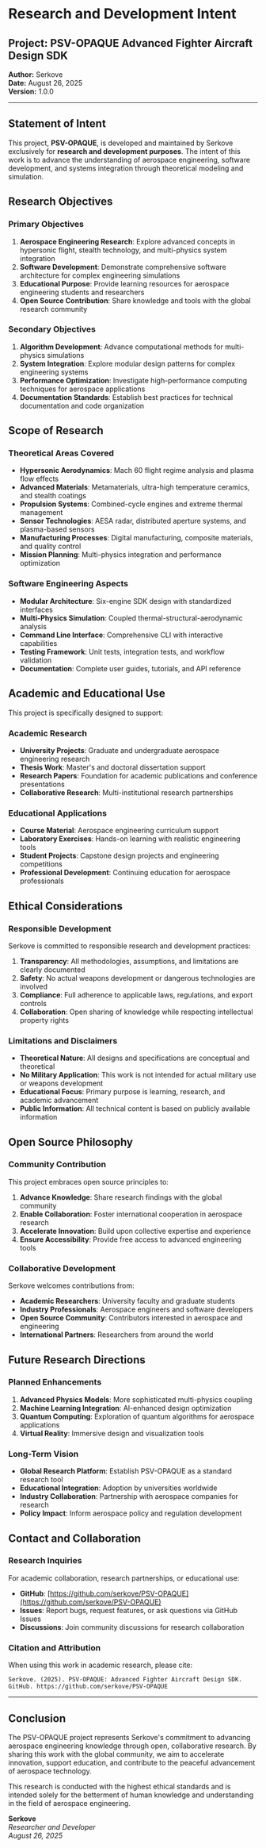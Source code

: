 # Research and Development Intent

## Project: PSV-OPAQUE Advanced Fighter Aircraft Design SDK

**Author:** Serkove  
**Date:** August 26, 2025  
**Version:** 1.0.0  

---

## Statement of Intent

This project, **PSV-OPAQUE**, is developed and maintained by Serkove exclusively for **research and development purposes**. The intent of this work is to advance the understanding of aerospace engineering, software development, and systems integration through theoretical modeling and simulation.

## Research Objectives

### Primary Objectives
1. **Aerospace Engineering Research**: Explore advanced concepts in hypersonic flight, stealth technology, and multi-physics system integration
2. **Software Development**: Demonstrate comprehensive software architecture for complex engineering simulations
3. **Educational Purpose**: Provide learning resources for aerospace engineering students and researchers
4. **Open Source Contribution**: Share knowledge and tools with the global research community

### Secondary Objectives
1. **Algorithm Development**: Advance computational methods for multi-physics simulations
2. **System Integration**: Explore modular design patterns for complex engineering systems
3. **Performance Optimization**: Investigate high-performance computing techniques for aerospace applications
4. **Documentation Standards**: Establish best practices for technical documentation and code organization

## Scope of Research

### Theoretical Areas Covered
- **Hypersonic Aerodynamics**: Mach 60 flight regime analysis and plasma flow effects
- **Advanced Materials**: Metamaterials, ultra-high temperature ceramics, and stealth coatings
- **Propulsion Systems**: Combined-cycle engines and extreme thermal management
- **Sensor Technologies**: AESA radar, distributed aperture systems, and plasma-based sensors
- **Manufacturing Processes**: Digital manufacturing, composite materials, and quality control
- **Mission Planning**: Multi-physics integration and performance optimization

### Software Engineering Aspects
- **Modular Architecture**: Six-engine SDK design with standardized interfaces
- **Multi-Physics Simulation**: Coupled thermal-structural-aerodynamic analysis
- **Command Line Interface**: Comprehensive CLI with interactive capabilities
- **Testing Framework**: Unit tests, integration tests, and workflow validation
- **Documentation**: Complete user guides, tutorials, and API reference

## Academic and Educational Use

This project is specifically designed to support:

### Academic Research
- **University Projects**: Graduate and undergraduate aerospace engineering research
- **Thesis Work**: Master's and doctoral dissertation support
- **Research Papers**: Foundation for academic publications and conference presentations
- **Collaborative Research**: Multi-institutional research partnerships

### Educational Applications
- **Course Material**: Aerospace engineering curriculum support
- **Laboratory Exercises**: Hands-on learning with realistic engineering tools
- **Student Projects**: Capstone design projects and engineering competitions
- **Professional Development**: Continuing education for aerospace professionals

## Ethical Considerations

### Responsible Development
Serkove is committed to responsible research and development practices:

1. **Transparency**: All methodologies, assumptions, and limitations are clearly documented
2. **Safety**: No actual weapons development or dangerous technologies are involved
3. **Compliance**: Full adherence to applicable laws, regulations, and export controls
4. **Collaboration**: Open sharing of knowledge while respecting intellectual property rights

### Limitations and Disclaimers
- **Theoretical Nature**: All designs and specifications are conceptual and theoretical
- **No Military Application**: This work is not intended for actual military use or weapons development
- **Educational Focus**: Primary purpose is learning, research, and academic advancement
- **Public Information**: All technical content is based on publicly available information

## Open Source Philosophy

### Community Contribution
This project embraces open source principles to:

1. **Advance Knowledge**: Share research findings with the global community
2. **Enable Collaboration**: Foster international cooperation in aerospace research
3. **Accelerate Innovation**: Build upon collective expertise and experience
4. **Ensure Accessibility**: Provide free access to advanced engineering tools

### Collaborative Development
Serkove welcomes contributions from:
- **Academic Researchers**: University faculty and graduate students
- **Industry Professionals**: Aerospace engineers and software developers
- **Open Source Community**: Contributors interested in aerospace and engineering
- **International Partners**: Researchers from around the world

## Future Research Directions

### Planned Enhancements
1. **Advanced Physics Models**: More sophisticated multi-physics coupling
2. **Machine Learning Integration**: AI-enhanced design optimization
3. **Quantum Computing**: Exploration of quantum algorithms for aerospace applications
4. **Virtual Reality**: Immersive design and visualization tools

### Long-Term Vision
- **Global Research Platform**: Establish PSV-OPAQUE as a standard research tool
- **Educational Integration**: Adoption by universities worldwide
- **Industry Collaboration**: Partnership with aerospace companies for research
- **Policy Impact**: Inform aerospace policy and regulation development

## Contact and Collaboration

### Research Inquiries
For academic collaboration, research partnerships, or educational use:
- **GitHub**: [https://github.com/serkove/PSV-OPAQUE](https://github.com/serkove/PSV-OPAQUE)
- **Issues**: Report bugs, request features, or ask questions via GitHub Issues
- **Discussions**: Join community discussions for research collaboration

### Citation and Attribution
When using this work in academic research, please cite:
```
Serkove. (2025). PSV-OPAQUE: Advanced Fighter Aircraft Design SDK. 
GitHub. https://github.com/serkove/PSV-OPAQUE
```

---

## Conclusion

The PSV-OPAQUE project represents Serkove's commitment to advancing aerospace engineering knowledge through open, collaborative research. By sharing this work with the global community, we aim to accelerate innovation, support education, and contribute to the peaceful advancement of aerospace technology.

This research is conducted with the highest ethical standards and is intended solely for the betterment of human knowledge and understanding in the field of aerospace engineering.

**Serkove**  
*Researcher and Developer*  
*August 26, 2025*